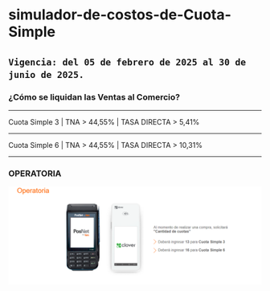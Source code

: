 # simulador-de-costos-de-Cuota-Simple

## `Vigencia: del 05 de febrero de 2025 al 30 de junio de 2025.`
<!---
Se acualiza vigencia si cambia, y se actualiza vigencia en la web bajo el titula tambien
-->

### ¿Cómo se liquidan las Ventas al Comercio?
---

Cuota Simple 3  |  TNA > 44,55% |  TASA DIRECTA > 5,41%
<!---
Se acualiza taza
-->
---

Cuota Simple 6  |  TNA > 44,55% |  TASA DIRECTA > 10,31%  
<!---
Se acualiza taza
-->
---

### OPERATORIA
<!---
Screen de las tazas si se actualiza-->
![alt text](image.png)

